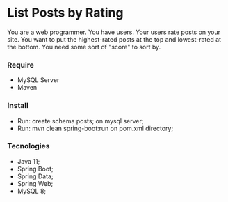 # List Posts by Rating
You are a web programmer. You have users. Your users rate posts on your site.
You want to put the highest-rated posts at the top and lowest-rated at the bottom.
You need some sort of "score" to sort by.

### Require
- MySQL Server
- Maven

### Install
- Run: create schema posts; on mysql server;
- Run: mvn clean spring-boot:run on pom.xml directory;

### Tecnologies
- Java 11;
- Spring Boot;
- Spring Data;
- Spring Web;
- MySQL 8;